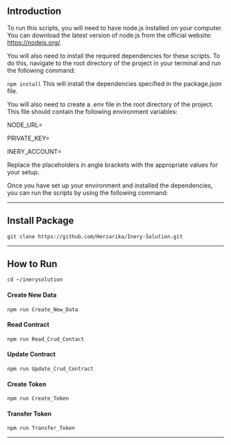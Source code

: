 ## Introduction

To run this scripts, you will need to have node.js installed on your computer. You can download the latest version of node.js from the official website: https://nodejs.org/.

You will also need to install the required dependencies for these scripts. To do this, navigate to the root directory of the project in your terminal and run the following command:


`npm install`
This will install the dependencies specified in the package.json file.

You will also need to create a .env file in the root directory of the project. This file should contain the following environment variables:


NODE_URL=<URL of your Inery node>

PRIVATE_KEY=<your private key>

INERY_ACCOUNT=<your Inery account name>

Replace the placeholders in angle brackets with the appropriate values for your setup.

Once you have set up your environment and installed the dependencies, you can run the scripts by using the following command:

______________________
## Install Package
```
git clone https://github.com/Herzarika/Inery-Solution.git
```
______________________

## How to Run

```
cd ~/inerysolution
```

#### Create New Data 
```
npm run Create_New_Data
```

#### Read Contract 
```
npm run Read_Crud_Contact
```

#### Update Contract 
```
npm run Update_Crud_Contract
```

#### Create Token 
```
npm run Create_Token
```
#### Transfer Token 
```
npm run Transfer_Token
```

______________________
